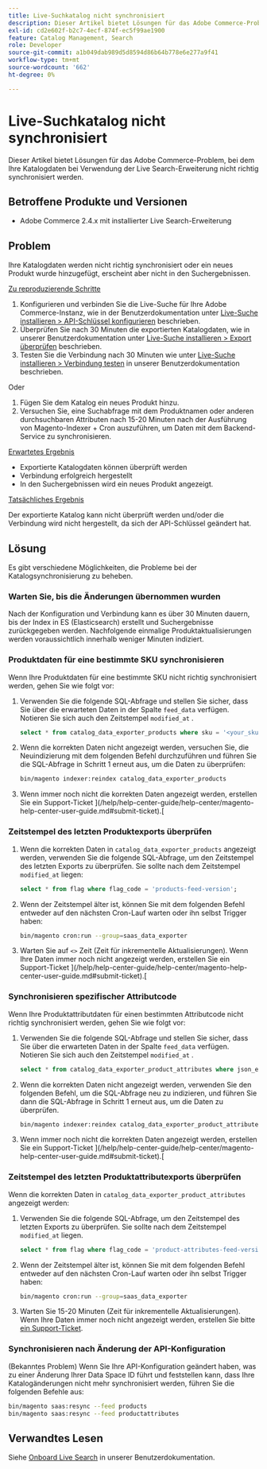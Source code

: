 ```yaml
---
title: Live-Suchkatalog nicht synchronisiert
description: Dieser Artikel bietet Lösungen für das Adobe Commerce-Problem, bei dem Ihre Katalogdaten bei Verwendung der Live Search-Erweiterung nicht richtig synchronisiert werden.
exl-id: cd2e602f-b2c7-4ecf-874f-ec5f99ae1900
feature: Catalog Management, Search
role: Developer
source-git-commit: a1b049dab989d5d8594d86b64b778e6e277a9f41
workflow-type: tm+mt
source-wordcount: '662'
ht-degree: 0%

---
```


# Live-Suchkatalog nicht synchronisiert

Dieser Artikel bietet Lösungen für das Adobe Commerce-Problem, bei dem Ihre Katalogdaten bei Verwendung der Live Search-Erweiterung nicht richtig synchronisiert werden.

## Betroffene Produkte und Versionen

* Adobe Commerce 2.4.x mit installierter Live Search-Erweiterung

## Problem

Ihre Katalogdaten werden nicht richtig synchronisiert oder ein neues Produkt wurde hinzugefügt, erscheint aber nicht in den Suchergebnissen.

<u>Zu reproduzierende Schritte</u>

1. Konfigurieren und verbinden Sie die Live-Suche für Ihre Adobe Commerce-Instanz, wie in der Benutzerdokumentation unter [Live-Suche installieren > API-Schlüssel konfigurieren](https://experienceleague.adobe.com/docs/commerce-merchant-services/live-search/onboard/install.html#configure-api-keys) beschrieben.
1. Überprüfen Sie nach 30 Minuten die exportierten Katalogdaten, wie in unserer Benutzerdokumentation unter [Live-Suche installieren > Export überprüfen](https://experienceleague.adobe.com/docs/commerce-merchant-services/live-search/onboard/install.html#verify-export) beschrieben.
1. Testen Sie die Verbindung nach 30 Minuten wie unter [Live-Suche installieren > Verbindung testen](https://experienceleague.adobe.com/docs/commerce-merchant-services/live-search/onboard/install.html#test-connection) in unserer Benutzerdokumentation beschrieben.

Oder

1. Fügen Sie dem Katalog ein neues Produkt hinzu.
1. Versuchen Sie, eine Suchabfrage mit dem Produktnamen oder anderen durchsuchbaren Attributen nach 15-20 Minuten nach der Ausführung von Magento-Indexer + Cron auszuführen, um Daten mit dem Backend-Service zu synchronisieren.

<u>Erwartetes Ergebnis</u>

* Exportierte Katalogdaten können überprüft werden
* Verbindung erfolgreich hergestellt
* In den Suchergebnissen wird ein neues Produkt angezeigt.

<u>Tatsächliches Ergebnis</u>

Der exportierte Katalog kann nicht überprüft werden und/oder die Verbindung wird nicht hergestellt, da sich der API-Schlüssel geändert hat.

## Lösung

Es gibt verschiedene Möglichkeiten, die Probleme bei der Katalogsynchronisierung zu beheben.

### Warten Sie, bis die Änderungen übernommen wurden

Nach der Konfiguration und Verbindung kann es über 30 Minuten dauern, bis der Index in ES (Elasticsearch) erstellt und Suchergebnisse zurückgegeben werden. Nachfolgende einmalige Produktaktualisierungen werden voraussichtlich innerhalb weniger Minuten indiziert.

### Produktdaten für eine bestimmte SKU synchronisieren

Wenn Ihre Produktdaten für eine bestimmte SKU nicht richtig synchronisiert werden, gehen Sie wie folgt vor:

1. Verwenden Sie die folgende SQL-Abfrage und stellen Sie sicher, dass Sie über die erwarteten Daten in der Spalte `feed_data` verfügen. Notieren Sie sich auch den Zeitstempel `modified_at` .

   ```sql
   select * from catalog_data_exporter_products where sku = '<your_sku>' and store_view_code = '<your_ store_view_code>';
   ```

1. Wenn die korrekten Daten nicht angezeigt werden, versuchen Sie, die Neuindizierung mit dem folgenden Befehl durchzuführen und führen Sie die SQL-Abfrage in Schritt 1 erneut aus, um die Daten zu überprüfen:

   ```bash
   bin/magento indexer:reindex catalog_data_exporter_products
   ```

1. Wenn immer noch nicht die korrekten Daten angezeigt werden, erstellen Sie ein Support-Ticket ](/help/help-center-guide/help-center/magento-help-center-user-guide.md#submit-ticket).[

### Zeitstempel des letzten Produktexports überprüfen

1. Wenn die korrekten Daten in `catalog_data_exporter_products` angezeigt werden, verwenden Sie die folgende SQL-Abfrage, um den Zeitstempel des letzten Exports zu überprüfen. Sie sollte nach dem Zeitstempel `modified_at` liegen:

   ```sql
   select * from flag where flag_code = 'products-feed-version';
   ```

1. Wenn der Zeitstempel älter ist, können Sie mit dem folgenden Befehl entweder auf den nächsten Cron-Lauf warten oder ihn selbst Trigger haben:

   ```bash
   bin/magento cron:run --group=saas_data_exporter
   ```

1. Warten Sie auf `<>` Zeit (Zeit für inkrementelle Aktualisierungen). Wenn Ihre Daten immer noch nicht angezeigt werden, erstellen Sie ein Support-Ticket ](/help/help-center-guide/help-center/magento-help-center-user-guide.md#submit-ticket).[

### Synchronisieren spezifischer Attributcode

Wenn Ihre Produktattributdaten für einen bestimmten Attributcode nicht richtig synchronisiert werden, gehen Sie wie folgt vor:

1. Verwenden Sie die folgende SQL-Abfrage und stellen Sie sicher, dass Sie über die erwarteten Daten in der Spalte `feed_data` verfügen. Notieren Sie sich auch den Zeitstempel `modified_at` .

   ```sql
   select * from catalog_data_exporter_product_attributes where json_extract(feed_data, '$.attributeCode') = '<your_attribute_code>' and store_view_code = '<your_ store_view_code>';
   ```

1. Wenn die korrekten Daten nicht angezeigt werden, verwenden Sie den folgenden Befehl, um die SQL-Abfrage neu zu indizieren, und führen Sie dann die SQL-Abfrage in Schritt 1 erneut aus, um die Daten zu überprüfen.

   ```bash
   bin/magento indexer:reindex catalog_data_exporter_product_attributes
   ```

1. Wenn immer noch nicht die korrekten Daten angezeigt werden, erstellen Sie ein Support-Ticket ](/help/help-center-guide/help-center/magento-help-center-user-guide.md#submit-ticket).[

### Zeitstempel des letzten Produktattributexports überprüfen

Wenn die korrekten Daten in `catalog_data_exporter_product_attributes` angezeigt werden:

1. Verwenden Sie die folgende SQL-Abfrage, um den Zeitstempel des letzten Exports zu überprüfen. Sie sollte nach dem Zeitstempel `modified_at` liegen.

   ```sql
   select * from flag where flag_code = 'product-attributes-feed-version';
   ```

1. Wenn der Zeitstempel älter ist, können Sie mit dem folgenden Befehl entweder auf den nächsten Cron-Lauf warten oder ihn selbst Trigger haben:

   ```bash
   bin/magento cron:run --group=saas_data_exporter
   ```

1. Warten Sie 15-20 Minuten (Zeit für inkrementelle Aktualisierungen). Wenn Ihre Daten immer noch nicht angezeigt werden, erstellen Sie bitte [ein Support-Ticket](/help/help-center-guide/help-center/magento-help-center-user-guide.md#submit-ticket).

### Synchronisieren nach Änderung der API-Konfiguration

(Bekanntes Problem) Wenn Sie Ihre API-Konfiguration geändert haben, was zu einer Änderung Ihrer Data Space ID führt und feststellen kann, dass Ihre Katalogänderungen nicht mehr synchronisiert werden, führen Sie die folgenden Befehle aus:

```bash
bin/magento saas:resync --feed products
bin/magento saas:resync --feed productattributes
```

## Verwandtes Lesen

Siehe [Onboard Live Search](https://experienceleague.adobe.com/docs/commerce-merchant-services/live-search/onboard/onboarding-overview.html) in unserer Benutzerdokumentation.

